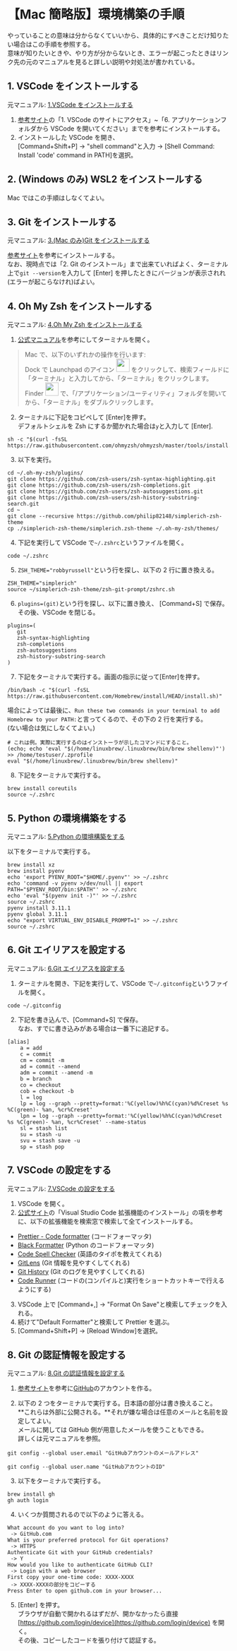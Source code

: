 # 【Mac 簡略版】環境構築の手順

やっていることの意味は分からなくていいから、具体的にすべきことだけ知りたい場合はこの手順を参照する。  
意味が知りたいときや、やり方が分からないとき、エラーが起こったときはリンク先の元のマニュアルを見ると詳しい説明や対処法が書かれている。

## 1. VSCode をインストールする

元マニュアル: [1.VSCode をインストールする](./1.VSCodeをインストールする.md)

1. [参考サイト](https://qiita.com/watamura/items/51c70fbb848e5f956fd6)の「1. VSCode のサイトにアクセス」~「6. アプリケーションフォルダから VSCode を開いてください」までを参考にインストールする。
2. インストールした VSCode を開き、  
   [Command+Shift+P] -> "shell command"と入力 -> [Shell Command: Install 'code' command in PATH]を選択。

## 2. (Windows のみ) WSL2 をインストールする

Mac ではこの手順はしなくてよい。

## 3. Git をインストールする

元マニュアル: [3.(Mac のみ)Git をインストールする](<./3.(Macのみ)Gitをインストールする.md>)

[参考サイト](https://prog-8.com/docs/git-env)を参考にインストールする。  
なお、現時点では「2. Git のインストール」まで出来ていればよく、ターミナル上で`git --version`を入力して [Enter] を押したときにバージョンが表示されれ(エラーが起こらなけれ)ばよい。

## 4. Oh My Zsh をインストールする

元マニュアル: [4.Oh My Zsh をインストールする](<./4.Oh My Zshをインストールする.md>)

1. [公式マニュアル](https://support.apple.com/ja-jp/guide/terminal/apd5265185d-f365-44cb-8b09-71a064a42125/mac)を参考にしてターミナルを開く。

> Mac で、以下のいずれかの操作を行います:  
> Dock で Launchpad のアイコン <img src="https://help.apple.com/assets/63D8162D4F5E9E311D0CFA28/63D816334F5E9E311D0CFA30/ja_JP/a1f94c9ca0de21571b88a8bf9aef36b8.png" alt="" height="30" width="30" originalimagename="SharedGlobalArt/AppIconTopic_Launchpad.png"> をクリックして、検索フィールドに「ターミナル」と入力してから、「ターミナル」をクリックします。  
> Finder <img src="https://help.apple.com/assets/63D8162D4F5E9E311D0CFA28/63D816334F5E9E311D0CFA30/ja_JP/058e4af8e726290f491044219d2eee73.png" alt="" height="30" width="30" originalimagename="SharedGlobalArt/AppIconTopic_Finder.png"> で、「/アプリケーション/ユーティリティ」フォルダを開いてから、「ターミナル」をダブルクリックします。

2. ターミナルに下記をコピペして [Enter]を押す。  
   デフォルトシェルを Zsh にするか聞かれた場合は`y`と入力して [Enter].

```shell
sh -c "$(curl -fsSL https://raw.githubusercontent.com/ohmyzsh/ohmyzsh/master/tools/install.sh)"
```

3. 以下を実行。

```shell
cd ~/.oh-my-zsh/plugins/
git clone https://github.com/zsh-users/zsh-syntax-highlighting.git
git clone https://github.com/zsh-users/zsh-completions.git
git clone https://github.com/zsh-users/zsh-autosuggestions.git
git clone https://github.com/zsh-users/zsh-history-substring-search.git
cd ~
git clone --recursive https://github.com/philip82148/simplerich-zsh-theme
cp ./simplerich-zsh-theme/simplerich.zsh-theme ~/.oh-my-zsh/themes/
```

4. 下記を実行して VSCode で`~/.zshrc`というファイルを開く。

```shell
code ~/.zshrc
```

5. `ZSH_THEME="robbyrussell"`という行を探し、以下の 2 行に置き換える。

```shell
ZSH_THEME="simplerich"
source ~/simplerich-zsh-theme/zsh-git-prompt/zshrc.sh
```

6.  `plugins=(git)`という行を探し、以下に置き換え、 [Command+S] で保存。  
    その後、VSCode を閉じる。

```shell
plugins=(
   git
   zsh-syntax-highlighting
   zsh-completions
   zsh-autosuggestions
   zsh-history-substring-search
)
```

7. 下記をターミナルで実行する。画面の指示に従って[Enter]を押す。

```shell
/bin/bash -c "$(curl -fsSL https://raw.githubusercontent.com/Homebrew/install/HEAD/install.sh)"
```

場合によっては最後に、`Run these two commands in your terminal to add Homebrew to your PATH:`と言ってくるので、その下の 2 行を実行する。  
(ない場合は気にしなくてよい。)

```shell
# これは例。実際に実行するのはインストーラが示したコマンドにすること。
(echo; echo 'eval "$(/home/linuxbrew/.linuxbrew/bin/brew shellenv)"') >> /home/testuser/.zprofile
eval "$(/home/linuxbrew/.linuxbrew/bin/brew shellenv)"
```

8. 下記をターミナルで実行する。

```shell
brew install coreutils
source ~/.zshrc
```

## 5. Python の環境構築をする

元マニュアル: [5.Python の環境構築をする](./5.Pythonの環境構築をする.md)

以下をターミナルで実行する。

```shell
brew install xz
brew install pyenv
echo 'export PYENV_ROOT="$HOME/.pyenv"' >> ~/.zshrc
echo 'command -v pyenv >/dev/null || export PATH="$PYENV_ROOT/bin:$PATH"' >> ~/.zshrc
echo 'eval "$(pyenv init -)"' >> ~/.zshrc
source ~/.zshrc
pyenv install 3.11.1
pyenv global 3.11.1
echo "export VIRTUAL_ENV_DISABLE_PROMPT=1" >> ~/.zshrc
source ~/.zshrc
```

## 6. Git エイリアスを設定する

元マニュアル: [6.Git エイリアスを設定する](./6.Gitエイリアスを設定する.md)

1. ターミナルを開き、下記を実行して、VSCode で`~/.gitconfig`というファイルを開く。

```shell
code ~/.gitconfig
```

2. 下記を書き込んで、[Command+S] で保存。  
   なお、すでに書き込みがある場合は一番下に追記する。

```shell
[alias]
    a = add
    c = commit
    cm = commit -m
    ad = commit --amend
    adm = commit --amend -m
    b = branch
    co = checkout
    cob = checkout -b
    l = log
    lp = log --graph --pretty=format:'%C(yellow)%h%C(cyan)%d%Creset %s %C(green)- %an, %cr%Creset'
    lpn = log --graph --pretty=format:'%C(yellow)%h%C(cyan)%d%Creset %s %C(green)- %an, %cr%Creset' --name-status
    sl = stash list
    su = stash -u
    svu = stash save -u
    sp = stash pop
```

## 7. VSCode の設定をする

元マニュアル: [7.VSCode の設定をする](./7.VSCodeの設定をする.md)

1. VSCode を開く。
2. [公式サイト](https://learn.microsoft.com/ja-jp/power-pages/configure/vs-code-extension#install-visual-studio-code-extension)の「Visual Studio Code 拡張機能のインストール」の項を参考に、以下の拡張機能を検索窓で検索して全てインストールする。

- [Prettier - Code formatter](https://marketplace.visualstudio.com/items?itemName=esbenp.prettier-vscode) (コードフォーマッタ)
- [Black Formatter](https://marketplace.visualstudio.com/items?itemName=ms-python.black-formatter) (Python のコードフォーマッタ)
- [Code Spell Checker](https://marketplace.visualstudio.com/items?itemName=streetsidesoftware.code-spell-checker) (英語のタイポを教えてくれる)
- [GitLens](https://marketplace.visualstudio.com/items?itemName=eamodio.gitlens) (Git 情報を見やすくしてくれる)
- [Git History](https://marketplace.visualstudio.com/items?itemName=donjayamanne.githistory) (Git のログを見やすくしてくれる)
- [Code Runner](https://marketplace.visualstudio.com/items?itemName=formulahendry.code-runner) (コードの(コンパイルと)実行をショートカットキーで行えるようにする)

3. VSCode 上で [Command+,] -> "Format On Save"と検索してチェックを入れる。
4. 続けて"Default Formatter"と検索して Prettier を選ぶ。
5. [Command+Shift+P] -> [Reload Window]を選択。

## 8. Git の認証情報を設定する

元マニュアル: [8.Git の認証情報を設定する](./8.Gitの認証情報を設定する.md)

1. [参考サイト](https://yakiimosan.com/github-account-create/)を参考に[GitHub](https://github.co.jp/)のアカウントを作る。

2. 以下の 2 つをターミナルで実行する。日本語の部分は書き換えること。  
   **これらは外部に公開される。**それが嫌な場合は任意のメールと名前を設定してよい。  
   メールに関しては GitHub 側が用意したメールを使うこともできる。  
   詳しくは元マニュアルを参照。

```shell
git config --global user.email "GitHubアカウントのメールアドレス"
```

```shell
git config --global user.name "GitHubアカウントのID"
```

3. 以下をターミナルで実行する。

```shell
brew install gh
gh auth login
```

4. いくつか質問されるので以下のように答える。

```console
What account do you want to log into?
 -> GitHub.com
What is your preferred protocol for Git operations?
 -> HTTPS
Authenticate Git with your GitHub credentials?
 -> Y
How would you like to authenticate GitHub CLI?
 -> Login with a web browser
First copy your one-time code: XXXX-XXXX
 -> XXXX-XXXXの部分をコピーする
Press Enter to open github.com in your browser...
```

5. [Enter] を押す。  
   ブラウザが自動で開かれるはずだが、開かなかったら直接 [https://github.com/login/device](https://github.com/login/device) を開く。  
   その後、コピーしたコードを張り付けて認証する。
